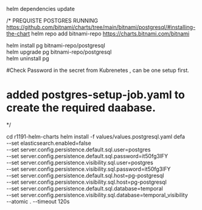 

helm dependencies update

/* PREQUISTE POSTGRES RUNNING 
    https://github.com/bitnami/charts/tree/main/bitnami/postgresql/#installing-the-chart
helm repo add bitnami-repo https://charts.bitnami.com/bitnami 

helm install pg bitnami-repo/postgresql  
helm upgrade pg bitnami-repo/postgresql  
helm uninstall pg

#Check Password in the secret from Kubrenetes , can be one setup first.
# added postgres-setup-job.yaml to create the required daabase.

*/

cd r1191-helm-charts
helm install -f values/values.postgresql.yaml defa \
  --set elasticsearch.enabled=false \
  --set server.config.persistence.default.sql.user=postgres \
  --set server.config.persistence.default.sql.password=it50fg3lFY \
  --set server.config.persistence.visibility.sql.user=postgres \
  --set server.config.persistence.visibility.sql.password=it50fg3lFY \
  --set server.config.persistence.default.sql.host=pg-postgresql \
  --set server.config.persistence.visibility.sql.host=pg-postgresql \
  --set server.config.persistence.default.sql.database=temporal \
  --set server.config.persistence.visibility.sql.database=temporal_visibility \
  --atomic . --timeout 120s
